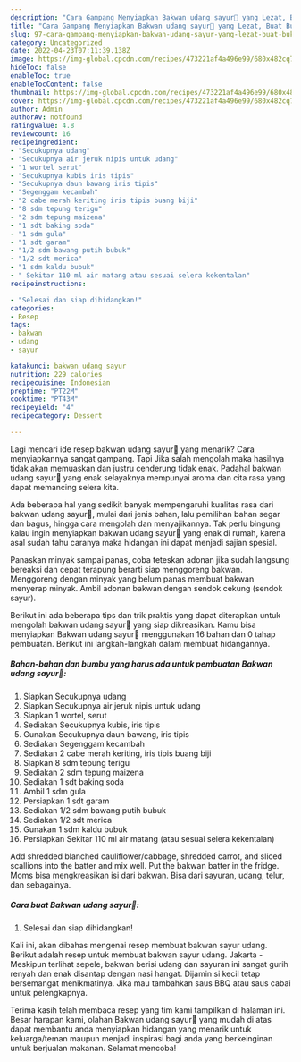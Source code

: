 ```yaml
---
description: "Cara Gampang Menyiapkan Bakwan udang sayur🦐 yang Lezat, Buat Buka Puasa}"
title: "Cara Gampang Menyiapkan Bakwan udang sayur🦐 yang Lezat, Buat Buka Puasa}"
slug: 97-cara-gampang-menyiapkan-bakwan-udang-sayur-yang-lezat-buat-buka-puasa
category: Uncategorized
date: 2022-04-23T07:11:39.138Z
image: https://img-global.cpcdn.com/recipes/473221af4a496e99/680x482cq70/bakwan-udang-sayur-foto-resep-utama.jpg
hideToc: false
enableToc: true
enableTocContent: false
thumbnail: https://img-global.cpcdn.com/recipes/473221af4a496e99/680x482cq70/bakwan-udang-sayur-foto-resep-utama.jpg
cover: https://img-global.cpcdn.com/recipes/473221af4a496e99/680x482cq70/bakwan-udang-sayur-foto-resep-utama.jpg
author: Admin
authorAv: notfound
ratingvalue: 4.8
reviewcount: 16
recipeingredient:
- "Secukupnya udang"
- "Secukupnya air jeruk nipis untuk udang"
- "1 wortel serut"
- "Secukupnya kubis iris tipis"
- "Secukupnya daun bawang iris tipis"
- "Segenggam kecambah"
- "2 cabe merah keriting iris tipis buang biji"
- "8 sdm tepung terigu"
- "2 sdm tepung maizena"
- "1 sdt baking soda"
- "1 sdm gula"
- "1 sdt garam"
- "1/2 sdm bawang putih bubuk"
- "1/2 sdt merica"
- "1 sdm kaldu bubuk"
- " Sekitar 110 ml air matang atau sesuai selera kekentalan"
recipeinstructions:

- "Selesai dan siap dihidangkan!"
categories:
- Resep
tags:
- bakwan
- udang
- sayur

katakunci: bakwan udang sayur 
nutrition: 229 calories
recipecuisine: Indonesian
preptime: "PT22M"
cooktime: "PT43M"
recipeyield: "4"
recipecategory: Dessert

---
```



Lagi mencari ide resep bakwan udang sayur🦐 yang menarik? Cara menyiapkannya sangat gampang. Tapi Jika salah mengolah maka hasilnya tidak akan memuaskan dan justru cenderung tidak enak. Padahal bakwan udang sayur🦐 yang enak selayaknya mempunyai aroma dan cita rasa yang dapat memancing selera kita.


Ada beberapa hal yang sedikit banyak mempengaruhi kualitas rasa dari bakwan udang sayur🦐, mulai dari jenis bahan, lalu pemilihan bahan segar dan bagus, hingga cara mengolah dan menyajikannya. Tak perlu bingung kalau ingin menyiapkan bakwan udang sayur🦐 yang enak di rumah, karena asal sudah tahu caranya maka hidangan ini dapat menjadi sajian spesial.

Panaskan minyak sampai panas, coba teteskan adonan jika sudah langsung bereaksi dan cepat terapung berarti siap menggoreng bakwan. Menggoreng dengan minyak yang belum panas membuat bakwan menyerap minyak. Ambil adonan bakwan dengan sendok cekung (sendok sayur).


Berikut ini ada beberapa tips dan trik praktis yang dapat diterapkan untuk mengolah bakwan udang sayur🦐 yang siap dikreasikan. Kamu bisa menyiapkan Bakwan udang sayur🦐 menggunakan 16 bahan dan 0 tahap pembuatan. Berikut ini langkah-langkah dalam membuat hidangannya.

<!--inarticleads1-->

##### Bahan-bahan dan bumbu yang harus ada untuk pembuatan Bakwan udang sayur🦐:

1. Siapkan Secukupnya udang
1. Siapkan Secukupnya air jeruk nipis untuk udang
1. Siapkan 1 wortel, serut
1. Sediakan Secukupnya kubis, iris tipis
1. Gunakan Secukupnya daun bawang, iris tipis
1. Sediakan Segenggam kecambah
1. Sediakan 2 cabe merah keriting, iris tipis buang biji
1. Siapkan 8 sdm tepung terigu
1. Sediakan 2 sdm tepung maizena
1. Sediakan 1 sdt baking soda
1. Ambil 1 sdm gula
1. Persiapkan 1 sdt garam
1. Sediakan 1/2 sdm bawang putih bubuk
1. Sediakan 1/2 sdt merica
1. Gunakan 1 sdm kaldu bubuk
1. Persiapkan  Sekitar 110 ml air matang (atau sesuai selera kekentalan)


Add shredded blanched cauliflower/cabbage, shredded carrot, and sliced scallions into the batter and mix well. Put the bakwan batter in the fridge. Moms bisa mengkreasikan isi dari bakwan. Bisa dari sayuran, udang, telur, dan sebagainya. 

<!--inarticleads2-->

##### Cara buat Bakwan udang sayur🦐:


1. Selesai dan siap dihidangkan!

Kali ini, akan dibahas mengenai resep membuat bakwan sayur udang. Berikut adalah resep untuk membuat bakwan sayur udang. Jakarta - Meskipun terlihat sepele, bakwan berisi udang dan sayuran ini sangat gurih renyah dan enak disantap dengan nasi hangat. Dijamin si kecil tetap bersemangat menikmatinya. Jika mau tambahkan saus BBQ atau saus cabai untuk pelengkapnya. 

Terima kasih telah membaca resep yang tim kami tampilkan di halaman ini. Besar harapan kami, olahan Bakwan udang sayur🦐 yang mudah di atas dapat membantu anda menyiapkan hidangan yang menarik untuk keluarga/teman maupun menjadi inspirasi bagi anda yang berkeinginan untuk berjualan makanan. Selamat mencoba!
